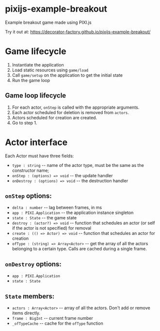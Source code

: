 # pixijs-example-breakout
Example breakout game made using PIXI.js

Try it out at: https://decorator-factory.github.io/pixijs-example-breakout/



# Game lifecycle

1. Instantiate the application
2. Load static resources using `game/load`
3. Call `game/setup` on the application to get the initial state
4. Run the game loop

## Game loop lifecycle

1. For each actor, `onStep` is called with the appropriate arguments.
2. Each actor scheduled for deletion is removed from `actors`.
3. Actors scheduled for creation are created.
4. Go to step 1.


# Actor interface

Each Actor must have three fields:

- `type : string` -- name of the actor type, must be the same as
  the constructor name;
- `onStep : (options) => void` -- the update handler
- `onDestroy : (options) => void` -- the destruction handler

## `onStep` options:
- `delta : number` -- lag between frames, in ms
- `app : PIXI.Application` -- the application instance singleton
- `state : State` -- the game state
- `destroy : (actor?) => void` -- function that schedules an
actor (or self if the actor is not specified) for removal
- `create : (() => Actor) => void` -- function that schedules
an actor for creation
- `ofType : (string) => Array<Actor>` -- get the array of all the
actors belonging to a certain type. Calls are cached during a single frame.

## `onDestroy` options:
- `app : PIXI.Application`
- `state : State`

## `State` members:
- `actors : Array<Actor>` -- array of all the actors. Don't add or remove items directly.
- `frame : BigInt` -- current frame number
- `_ofTypeCache` -- cache for the `ofType` function
